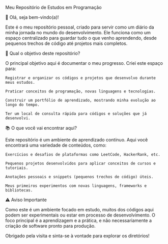 Meu Repositório de Estudos em Programação

👋 Olá, seja bem-vindo(a)!

Este é o meu repositório pessoal, criado para servir como um diário da minha jornada no mundo do desenvolvimento. Ele funciona como um espaço centralizado para guardar tudo o que venho aprendendo, desde pequenos trechos de código até projetos mais completos.

🎯 Qual o objetivo deste repositório?

O principal objetivo aqui é documentar o meu progresso. Criei este espaço para:

    Registrar e organizar os códigos e projetos que desenvolvo durante meus estudos.

    Praticar conceitos de programação, novas linguagens e tecnologias.

    Construir um portfólio de aprendizado, mostrando minha evolução ao longo do tempo.

    Ter um local de consulta rápida para códigos e soluções que já desenvolvi.

📚 O que você vai encontrar aqui?

Este repositório é um ambiente de aprendizado contínuo. Aqui você encontrará uma variedade de conteúdos, como:

    Exercícios e desafios de plataformas como LeetCode, HackerRank, etc.

    Pequenos projetos desenvolvidos para aplicar conceitos de cursos e tutoriais.

    Anotações pessoais e snippets (pequenos trechos de código) úteis.

    Meus primeiros experimentos com novas linguagens, frameworks e bibliotecas.

⚠️ Aviso Importante

Como este é um ambiente focado em estudo, muitos dos códigos aqui podem ser experimentais ou estar em processo de desenvolvimento. O foco principal é a aprendizagem e a prática, e não necessariamente a criação de software pronto para produção.

Obrigado pela visita e sinta-se à vontade para explorar os diretórios!


